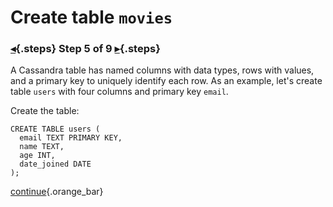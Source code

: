 <div class="top">

# Create table `movies`
### [◂](command:katapod.loadPage?step4){.steps} Step 5 of 9 [▸](command:katapod.loadPage?step6){.steps}
</div>

A Cassandra table has named columns with data types, rows with values, and a primary key to uniquely identify each row. 
As an example, let's create table `users` with four columns and primary key `email`. 

Create the table:
```
CREATE TABLE users (
  email TEXT PRIMARY KEY,
  name TEXT,
  age INT,
  date_joined DATE
);
```

[continue](command:katapod.loadPage?step6){.orange_bar}